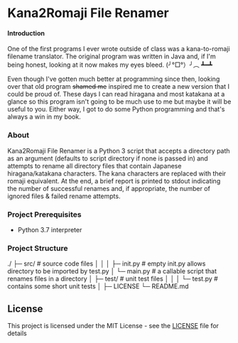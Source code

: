 # Kana2Romaji File Renamer

#### Introduction
One of the first programs I ever wrote outside of class was a kana-to-romaji filename translator. The original program was written in Java and, if I'm being honest, looking at it now makes my eyes bleed.
(╯°□°）╯︵ ┻━┻

Even though I've gotten much better at programming since then, looking over that old program ~~shamed me~~ inspired me to create a new version that I could be proud of. These days I can read hiragana and most katakana at a glance so this program isn't going to be much use to me but maybe it will be useful to you. Either way, I got to do some Python programming and that's always a win in my book.

### About
Kana2Romaji File Renamer is a Python 3 script that accepts a directory path as an argument (defaults to script directory if none is passed in) and attempts to rename all directory files that contain Japanese hiragana/katakana characters. The kana characters are replaced with their romaji equivalent. At the end, a brief report is printed to stdout indicating the number of successful renames and, if appropriate, the number of ignored files & failed rename attempts.  

### Project Prerequisites
* Python 3.7 interpreter

### Project Structure
./
├─ src/          # source code files
│  │
│  ├─ init.py    # empty init.py allows directory to be imported by test.py
│  └─ main.py    # a callable script that renames files in a directory
│
├─ test/         # unit test files
│  │
│  └─ test.py    # contains some short unit tests
│
├─ LICENSE
└─ README.md

## License
This project is licensed under the MIT License - see the [LICENSE](LICENSE) file for details

